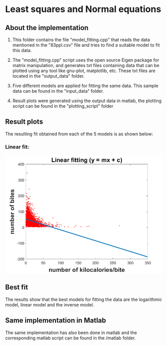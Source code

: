 # Least squares and Normal equations

## About the implementation
1. This folder contains the file "model_fitting.cpp" that reads the data mentioned in the "83ppl.csv" file and tries to find a suitable model to fit this data.

2. The "model_fitting.cpp" script uses the open source Eigen package for matrix manipulation, and generates txt files containing data that can be plotted using any tool like gnu-plot, matplotlib, etc. These txt files are located in the "output_data" folder.

3. Five different models are applied for fitting the same data. This sample data can be found in the "input_data" folder.

4. Result plots were generated using the output data in matlab, the plotting script can be found in the "plotting_script" folder

## Result plots
The resulting fit obtained from each of the 5 models is as shown below:

### Linear fit:
![Linear fit](https://github.com/shorane/cpp_tracking_filtering_estimation/blob/master/Least_squares_and_normal_equations/Result_plots/linear_plot.png)

## Best fit
The results show that the best models for fitting the data are the logarithmic model, linear model and the inverse model.

## Same implementation in Matlab
The same implementation has also been done in matlab and the corresponding matlab script can be found in the /matlab folder.
